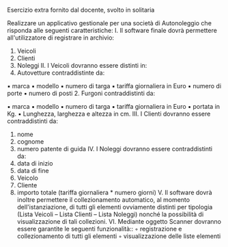 Esercizio extra fornito dal docente, svolto in solitaria

Realizzare un applicativo gestionale per una società di Autonoleggio che risponda alle
seguenti caratteristiche:
I. Il software finale dovrà permettere all'utilizzatore di registrare in archivio:
1. Veicoli
2. Clienti
3. Noleggi
II. I Veicoli dovranno essere distinti in:
1. Autovetture contraddistinte da:

▪ marca
▪ modello
▪ numero di targa
▪ tariffa giornaliera in Euro
▪ numero di porte
▪ numero di posti
2. Furgoni contraddistinti da:

▪ marca
▪ modello
▪ numero di targa
▪ tariffa giornaliera in Euro
▪ portata in Kg.
▪ Lunghezza, larghezza e altezza in cm.
III. I Clienti dovranno essere contraddistinti da:
1. nome
2. cognome
3. numero patente di guida
IV. I Noleggi dovranno essere contraddistinti da:
1. data di inizio
2. data di fine
3. Veicolo
4. Cliente
5. importo totale (tariffa giornaliera * numero giorni)
V. Il software dovrà inoltre permettere il collezionamento automatico, al momento
dell'istanziazione, di tutti gli elementi ovviamente distinti per tipologia (Lista Veicoli
– Lista Clienti – Lista Noleggi) nonché la possibilità di visualizzazione di tali
collezioni.
VI. Mediante oggetto Scanner dovranno essere garantite le seguenti funzionalità::
◦ registrazione e collezionamento di tutti gli elementi
◦ visualizzazione delle liste elementi